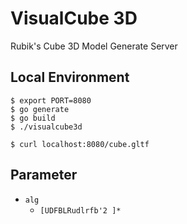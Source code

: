 # VisualCube 3D

Rubik's Cube 3D Model Generate Server

## Local Environment

```shell script
$ export PORT=8080
$ go generate
$ go build
$ ./visualcube3d

$ curl localhost:8080/cube.gltf
```

## Parameter

- `alg`
    - `[UDFBLRudlrfb'2 ]*`
